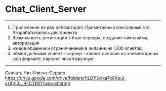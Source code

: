 # Chat_Сlient_Server
--------------
1) Приложение на два репозитория. Примитивный консольный чат. Разрабатывалась для проекта
2) Возможность регистации в базе сервера, создание никнэайма, авторизация
3) живое общение и ограниченение в онлайне на 1000 клиетов.
4) обмен данными клиент - сервер - клиент основан на элементарном json формате, парсинг писал вручную.
---------------
Скачать Чат Клиент-Сервер https://drive.google.com/drive/folders/1tLDY3xIka7o6XpuI-ss8Vl3J_RFCYB01?usp=sharing
